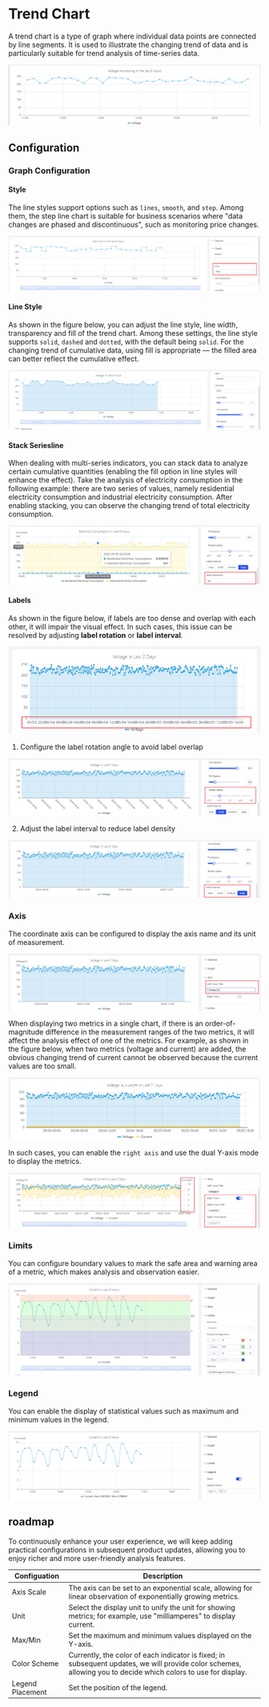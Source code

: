 # Trend Chart

A trend chart is a type of graph where individual data points are connected by line segments. It is used to illustrate the changing trend of data and is particularly suitable for trend analysis of time-series data.

![trend chart demo](./images/trend-demo.png)

## Configuration

### Graph Configuration

#### Style

The line styles support options such as `lines`, `smooth`, and `step`. Among them, the step line chart is suitable for business scenarios where "data changes are phased and discontinuous", such as monitoring price changes.

![step line chart](./images/trend-step.png)

#### Line Style

As shown in the figure below, you can adjust the line style, line width, transparency and fill of the trend chart. Among these settings, the line style supports `solid`, `dashed` and `dotted`, with the default being `solid`. For the changing trend of cumulative data, using fill is appropriate — the filled area can better reflect the cumulative effect.

![line style of trend chart](./images/trend-style.png)

#### Stack Seriesline

When dealing with multi-series indicators, you can stack data to analyze certain cumulative quantities (enabling the fill option in line styles will enhance the effect). Take the analysis of electricity consumption in the following example: there are two series of values, namely residential electricity consumption and industrial electricity consumption. After enabling stacking, you can observe the changing trend of total electricity consumption.

![Stach Seriesline](./images/trend-stack.png)

#### Labels

As shown in the figure below, if labels are too dense and overlap with each other, it will impair the visual effect. In such cases, this issue can be resolved by adjusting **label rotation** or **label interval**.

![label tendency](./images/trend-tendency.png)

1. Configure the label rotation angle to avoid label overlap

![label rotate](./images/trend-rotate.png)

2. Adjust the label interval to reduce label density

![label interval](./images/trend-interval.png)

### Axis

The coordinate axis can be configured to display the axis name and its unit of measurement.

![Axis Title](./images/trend-title.png)

When displaying two metrics in a single chart, if there is an order-of-magnitude difference in the measurement ranges of the two metrics, it will affect the analysis effect of one of the metrics. For example, as shown in the figure below, when two metrics (voltage and current) are added, the obvious changing trend of current cannot be observed because the current values are too small.

![Axis](./images/trend-both.png)

In such cases, you can enable the `right axis` and use the dual Y-axis mode to display the metrics.

![Axis bothY](./images/trend-bothY.png)

### Limits

You can configure boundary values to mark the safe area and warning area of a metric, which makes analysis and observation easier.

![Limits](./images/trend-limit.png)

### Legend

You can enable the display of statistical values such as maximum and minimum values in the legend.

![legend](./images/trend-legend.png)

## roadmap

To continuously enhance your user experience, we will keep adding practical configurations in subsequent product updates, allowing you to enjoy richer and more user-friendly analysis features.

| Configuation  | Description                                                         |
|------------|--------------------------------------------------------------|
| Axis Scale  | The axis can be set to an exponential scale, allowing for linear observation of exponentially growing metrics.  |
| Unit  | Select the display unit to unify the unit for showing metrics; for example, use "milliamperes" to display current.   |
| Max/Min | Set the maximum and minimum values displayed on the Y-axis.    |
| Color Scheme  | Currently, the color of each indicator is fixed; in subsequent updates, we will provide color schemes, allowing you to decide which colors to use for display. |
| Legend Placement  | Set the position of the legend. |
